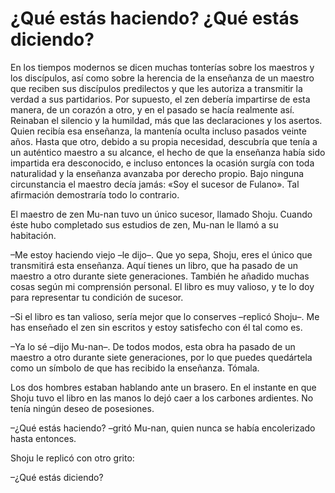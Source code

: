 # ¿Qué estás haciendo? ¿Qué estás diciendo?

En los tiempos modernos se dicen muchas tonterías sobre los maestros y
los discípulos, así como sobre la herencia de la enseñanza de un maestro
que reciben sus discípulos predilectos y que les autoriza a transmitir
la verdad a sus partidarios. Por supuesto, el zen debería impartirse de
esta manera, de un corazón a otro, y en el pasado se hacía realmente
así. Reinaban el silencio y la humildad, más que las declaraciones y los
asertos. Quien recibía esa enseñanza, la mantenía oculta incluso pasados
veinte años. Hasta que otro, debido a su propia necesidad, descubría que
tenía a un auténtico maestro a su alcance, el hecho de que la enseñanza
había sido impartida era desconocido, e incluso entonces la ocasión
surgía con toda naturalidad y la enseñanza avanzaba por derecho propio.
Bajo ninguna circunstancia el maestro decía jamás: «Soy el sucesor de
Fulano». Tal afirmación demostraría todo lo contrario.

El maestro de zen Mu-nan tuvo un único sucesor, llamado Shoju. Cuando
éste hubo completado sus estudios de zen, Mu-nan le llamó a su
habitación.

–Me estoy haciendo viejo –le dijo–. Que yo sepa, Shoju, eres el único
que transmitirá esta enseñanza. Aquí tienes un libro, que ha pasado de
un maestro a otro durante siete generaciones. También he añadido muchas
cosas según mi comprensión personal. El libro es muy valioso, y te lo
doy para representar tu condición de sucesor.

–Si el libro es tan valioso, sería mejor que lo conserves –replicó
Shoju–. Me has enseñado el zen sin escritos y estoy satisfecho con él
tal como es.

–Ya lo sé –dijo Mu-nan–. De todos modos, esta obra ha pasado de un
maestro a otro durante siete generaciones, por lo que puedes quedártela
como un símbolo de que has recibido la enseñanza. Tómala.

Los dos hombres estaban hablando ante un brasero. En el instante en que
Shoju tuvo el libro en las manos lo dejó caer a los carbones ardientes.
No tenía ningún deseo de posesiones.

–¿Qué estás haciendo? –gritó Mu-nan, quien nunca se había encolerizado
hasta entonces.

Shoju le replicó con otro grito:

–¿Qué estás diciendo?